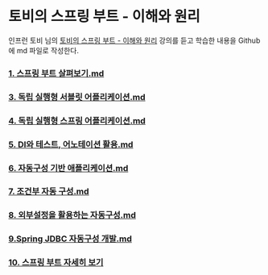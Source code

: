 # 토비의 스프링 부트 - 이해와 원리

인프런 토비 님의 [토비의 스프링 부트 - 이해와 원리](https://www.inflearn.com/course/%ED%86%A0%EB%B9%84-%EC%8A%A4%ED%94%84%EB%A7%81%EB%B6%80%ED%8A%B8-%EC%9D%B4%ED%95%B4%EC%99%80%EC%9B%90%EB%A6%AC) 강의를 듣고 학습한 내용을 Github에 md 파일로 작성한다.

### [1. 스프링 부트 살펴보기.md](https://github.com/onlydev7777/TIL/blob/main/toby-springboot/1.%20%EC%8A%A4%ED%94%84%EB%A7%81%20%EB%B6%80%ED%8A%B8%20%EC%82%B4%ED%8E%B4%EB%B3%B4%EA%B8%B0.md)

### [3. 독립 실행형 서블릿 어플리케이션.md](https://github.com/onlydev7777/TIL/blob/main/toby-springboot/3.%20%EB%8F%85%EB%A6%BD%20%EC%8B%A4%ED%96%89%ED%98%95%20%EC%84%9C%EB%B8%94%EB%A6%BF%20%EC%96%B4%ED%94%8C%EB%A6%AC%EC%BC%80%EC%9D%B4%EC%85%98.md)

### [4. 독립 실행형 스프링 어플리케이션.md](https://github.com/onlydev7777/TIL/blob/main/toby-springboot/4.%20%EB%8F%85%EB%A6%BD%20%EC%8B%A4%ED%96%89%ED%98%95%20%EC%8A%A4%ED%94%84%EB%A7%81%20%EC%96%B4%ED%94%8C%EB%A6%AC%EC%BC%80%EC%9D%B4%EC%85%98.md)

### [5. DI와 테스트, 어노테이션 활용.md](https://github.com/onlydev7777/TIL/blob/main/toby-springboot/5.%20DI%EC%99%80%20%ED%85%8C%EC%8A%A4%ED%8A%B8%2C%20%EC%96%B4%EB%85%B8%ED%85%8C%EC%9D%B4%EC%85%98%20%ED%99%9C%EC%9A%A9.md)

### [6. 자동구성 기반 애플리케이션.md](https://github.com/onlydev7777/TIL/blob/main/toby-springboot/6.%20%EC%9E%90%EB%8F%99%EA%B5%AC%EC%84%B1%20%EA%B8%B0%EB%B0%98%20%EC%95%A0%ED%94%8C%EB%A6%AC%EC%BC%80%EC%9D%B4%EC%85%98.md)

### [7. 조건부 자동 구성.md](https://github.com/onlydev7777/TIL/blob/main/toby-springboot/7.%20%EC%A1%B0%EA%B1%B4%EB%B6%80%20%EC%9E%90%EB%8F%99%20%EA%B5%AC%EC%84%B1.md)

### [8. 외부설정을 활용하는 자동구성.md](https://github.com/onlydev7777/TIL/blob/main/toby-springboot/8.%20%EC%99%B8%EB%B6%80%EC%84%A4%EC%A0%95%EC%9D%84%20%ED%99%9C%EC%9A%A9%ED%95%98%EB%8A%94%20%EC%9E%90%EB%8F%99%EA%B5%AC%EC%84%B1.md)

### [9.Spring JDBC 자동구성 개발.md](https://github.com/onlydev7777/TIL/blob/main/toby-springboot/9.%20Spring%20JDBC%20%EC%9E%90%EB%8F%99%EA%B5%AC%EC%84%B1%20%EA%B0%9C%EB%B0%9C.md)

### [10. 스프링 부트 자세히 보기](https://github.com/onlydev7777/TIL/blob/main/toby-springboot-autoconfig/10.%20%EC%8A%A4%ED%94%84%EB%A7%81%EB%B6%80%ED%8A%B8%20%EC%9E%90%EC%84%B8%ED%9E%88%EB%B3%B4%EA%B8%B0.md)
